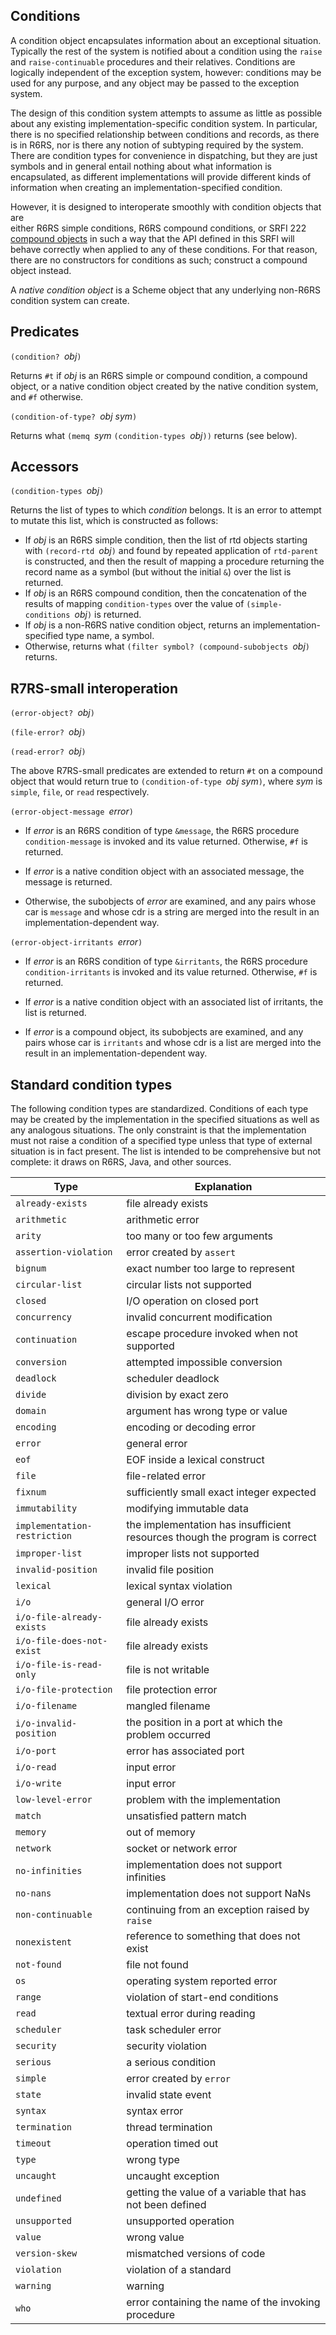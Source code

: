 ## Conditions

A condition object encapsulates information about an exceptional situation.
Typically the rest of the system is notified about a condition
using the `raise` and `raise-continuable` procedures and their relatives.
Conditions are logically independent of the exception system, however:
conditions may be used for any purpose,
and any object may be passed to the exception system.

The design of this condition system attempts to assume as little as possible
about any existing implementation-specific condition system.
In particular, there is no specified relationship between conditions and records,
as there is in R6RS, nor is there any notion of subtyping required by the system.
There are condition types for convenience in dispatching,
but they are just symbols and in general entail nothing
about what information is encapsulated,
as different implementations will provide different kinds of information
when creating an implementation-specified condition.

However, it is designed to interoperate smoothly with condition objects that are\
either R6RS simple conditions, R6RS compound conditions, or SRFI 222
[compound objects](https://srfi.schemers.org/srfi-222/srfi-222.html)
in such a way that the API defined in this
SRFI will behave correctly when applied to any of these conditions.
For that reason, there are no constructors for conditions as such;
construct a compound object instead.

A *native condition object* is a Scheme object that any underlying non-R6RS condition system
can create.

## Predicates

`(condition? `*obj*`)`

Returns `#t` if *obj* is an R6RS simple or compound condition,
a compound object, or a native condition object
created by the native condition system, and `#f` otherwise.

`(condition-of-type? `*obj* *sym*`)`

Returns what `(memq `*sym* `(condition-types `*obj*`))` returns
(see below).

## Accessors

`(condition-types `*obj*`)`

Returns the list of types to which *condition* belongs.
It is an error to attempt to mutate this list,
which is constructed as follows:

* If *obj* is an R6RS simple condition, then
  the list of rtd objects starting with
  `(record-rtd `*obj*`)` and found by repeated
  application of `rtd-parent` is constructed, and
  then the result of mapping a procedure returning
  the record name as a symbol (but without the initial `&`)
  over the list is returned.
* If *obj* is an R6RS compound condition,
  then the concatenation of the results of
  mapping `condition-types` over the value of
  `(simple-conditions `*obj*`)` is returned.
* If *obj* is a non-R6RS native condition object,
  returns an implementation-specified type name,
  a symbol.
* Otherwise, returns what
  `(filter symbol? (compound-subobjects `*obj*`)` returns.

## R7RS-small interoperation

`(error-object? `*obj*`)`

`(file-error? `*obj*`)`

`(read-error? `*obj*`)`

The above R7RS-small predicates are extended to return `#t` on a compound object
that would return true to `(condition-of-type `*obj sym*`)`,
where *sym* is `simple`, `file`, or `read` respectively.

`(error-object-message `*error*`)`

* If *error* is an R6RS condition of type `&message`,
  the R6RS procedure `condition-message` is invoked and its value returned.
  Otherwise, `#f` is returned.
  
* If *error* is a native condition object with an associated message,
  the message is returned.

* Otherwise, the subobjects of *error* are examined, and 
  any pairs whose car is `message`
  and whose cdr is a string are merged into the result in an
  implementation-dependent way.

`(error-object-irritants `*error*`)`

* If *error* is an R6RS condition of type `&irritants`,
  the R6RS procedure `condition-irritants` is invoked and its value returned.
  Otherwise, `#f` is returned.

* If *error* is a native condition object with an associated list of irritants,
  the list is returned.
  
* If *error* is a compound object, its subobjects are examined, and 
  any pairs whose car is `irritants`
  and whose cdr is a list are merged into the result in an
  implementation-dependent way.

## Standard condition types

The following condition types are standardized.
Conditions of each type may be created by the implementation in the specified situations
as well as any analogous situations.
The only constraint is that the implementation must not raise a condition of a specified type
unless that type of external situation is in fact present.
The list is intended to be comprehensive but not complete: it draws on R6RS, Java, and other sources.

|Type|Explanation|
|---|---|
|`already-exists`|file already exists|
|`arithmetic`|arithmetic error|
|`arity`|too many or too few arguments|
|`assertion-violation`|error created by `assert`|
|`bignum`|exact number too large to represent|
|`circular-list`|circular lists not supported|
|`closed`|I/O operation on closed port|
|`concurrency`|invalid concurrent modification|
|`continuation`|escape procedure invoked when not supported|
|`conversion`|attempted impossible conversion|
|`deadlock`|scheduler deadlock|
|`divide`|division by exact zero|
|`domain`|argument has wrong type or value|
|`encoding`|encoding or decoding error|
|`error`|general error|`
|`eof`|EOF inside a lexical construct|
|`file`|file-related error|
|`fixnum`|sufficiently small exact integer expected|
|`immutability`|modifying immutable data|
|`implementation-restriction`|the implementation has insufficient resources though the program is correct|
|`improper-list`|improper lists not supported|
|`invalid-position`|invalid file position|
|`lexical`|lexical syntax violation|
|`i/o`|general I/O error|
|`i/o-file-already-exists`|file already exists|
|`i/o-file-does-not-exist`|file already exists|
|`i/o-file-is-read-only`|file is not writable|
|`i/o-file-protection`|file protection error|
|`i/o-filename`|mangled filename|
|`i/o-invalid-position`|the position in a port at which the problem occurred|
|`i/o-port`|error has associated port|
|`i/o-read`|input error|
|`i/o-write`|input error|
|`low-level-error`|problem with the implementation|
|`match`|unsatisfied pattern match|
|`memory`|out of memory|
|`network`|socket or network error|
|`no-infinities`|implementation does not support infinities|
|`no-nans`|implementation does not support NaNs|
|`non-continuable`|continuing from an exception raised by `raise`|
|`nonexistent`|reference to something that does not exist|
|`not-found`|file not found|
|`os`|operating system reported error|
|`range`|violation of start-end conditions|
|`read`|textual error during reading|
|`scheduler`|task scheduler error|
|`security`|security violation|
|`serious`|a serious condition|
|`simple`|error created by `error`|
|`state`|invalid state event|
|`syntax`|syntax error|`
|`termination`|thread termination|
|`timeout`|operation timed out|
|`type`|wrong type|
|`uncaught`|uncaught exception|
|`undefined`|getting the value of a variable that has not been defined|
|`unsupported`|unsupported operation|
|`value`|wrong value|
|`version-skew`|mismatched versions of code|
|`violation`|violation of a standard|
|`warning`|warning|
|`who`|error containing the name of the invoking procedure|
